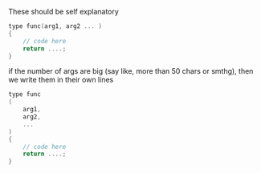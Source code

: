 These should be self explanatory

```cpp
type func(arg1, arg2 ... )
{
    // code here
    return ....;
}
```

if the number of args are big (say like, more than 50 chars or smthg), then we write them in their own lines

```cpp
type func
(
    arg1,
    arg2,
    ... 
)
{
    // code here
    return ....;
}
```
